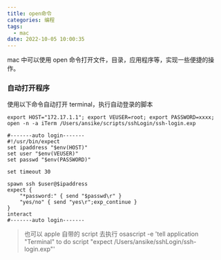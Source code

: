 ```yaml
---
title: open命令
categories: 编程
tags:
  - mac
date: 2022-10-05 10:00:35
---
```


mac 中可以使用 open 命令打开文件，目录，应用程序等，实现一些便捷的操作。

### 自动打开程序

使用以下命令自动打开 terminal，执行自动登录的脚本

```shell
export HOST="172.17.1.1"; export VEUSER=root; export PASSWORD=xxxx; open -n -a iTerm /Users/ansike/scripts/sshLogin/ssh-login.exp

#-------auto login-------
#!/usr/bin/expect
set ipaddress "$env(HOST)"
set user "$env(VEUSER)"
set passwd "$env(PASSWORD)"

set timeout 30

spawn ssh $user@$ipaddress
expect {
    "*password:" { send "$passwd\r" }
    "yes/no" { send "yes\r";exp_continue }
}
interact
#-------auto login-------
```

> 也可以 apple 自带的 script 去执行 osascript -e 'tell application "Terminal" to do script "expect /Users/ansike/sshLogin/ssh-login.exp"'
